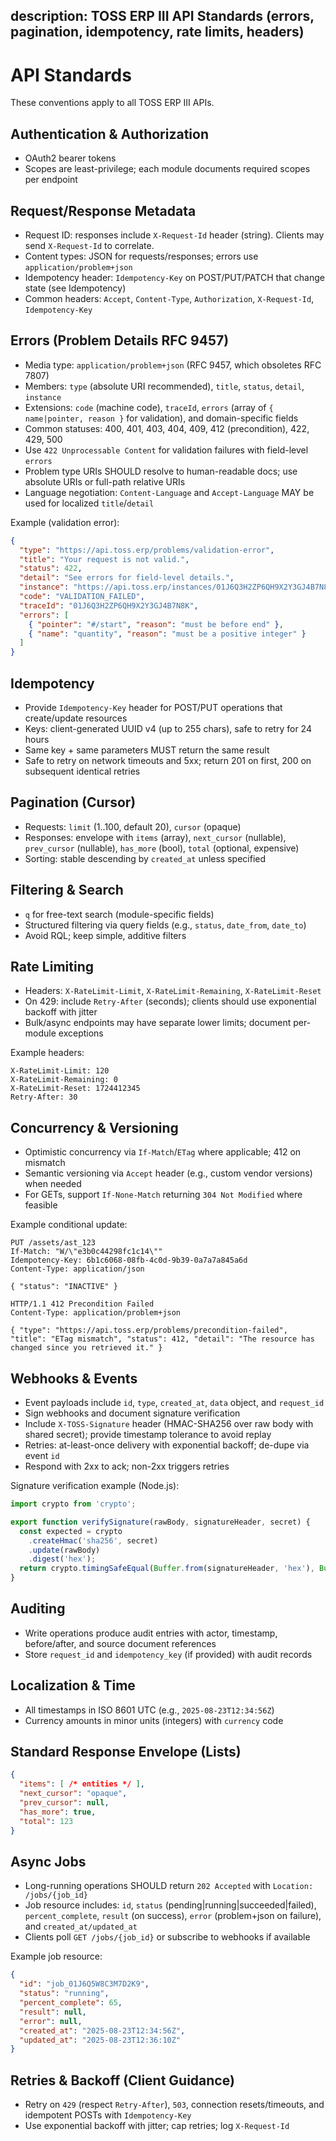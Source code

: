 description: TOSS ERP III API Standards (errors, pagination, idempotency, rate limits, headers)
---

# API Standards

These conventions apply to all TOSS ERP III APIs.

## Authentication & Authorization
- OAuth2 bearer tokens
- Scopes are least-privilege; each module documents required scopes per endpoint

## Request/Response Metadata
- Request ID: responses include `X-Request-Id` header (string). Clients may send `X-Request-Id` to correlate.
- Content types: JSON for requests/responses; errors use `application/problem+json`
- Idempotency header: `Idempotency-Key` on POST/PUT/PATCH that change state (see Idempotency)
- Common headers: `Accept`, `Content-Type`, `Authorization`, `X-Request-Id`, `Idempotency-Key`

## Errors (Problem Details RFC 9457)
- Media type: `application/problem+json` (RFC 9457, which obsoletes RFC 7807)
- Members: `type` (absolute URI recommended), `title`, `status`, `detail`, `instance`
- Extensions: `code` (machine code), `traceId`, `errors` (array of `{ name|pointer, reason }` for validation), and domain-specific fields
- Common statuses: 400, 401, 403, 404, 409, 412 (precondition), 422, 429, 500
- Use `422 Unprocessable Content` for validation failures with field-level `errors`
- Problem type URIs SHOULD resolve to human-readable docs; use absolute URIs or full-path relative URIs
- Language negotiation: `Content-Language` and `Accept-Language` MAY be used for localized `title`/`detail`

Example (validation error):

```json
{
  "type": "https://api.toss.erp/problems/validation-error",
  "title": "Your request is not valid.",
  "status": 422,
  "detail": "See errors for field-level details.",
  "instance": "https://api.toss.erp/instances/01J6Q3H2ZP6QH9X2Y3GJ4B7N8K",
  "code": "VALIDATION_FAILED",
  "traceId": "01J6Q3H2ZP6QH9X2Y3GJ4B7N8K",
  "errors": [
    { "pointer": "#/start", "reason": "must be before end" },
    { "name": "quantity", "reason": "must be a positive integer" }
  ]
}
```

## Idempotency
- Provide `Idempotency-Key` header for POST/PUT operations that create/update resources
- Keys: client-generated UUID v4 (up to 255 chars), safe to retry for 24 hours
- Same key + same parameters MUST return the same result
 - Safe to retry on network timeouts and 5xx; return 201 on first, 200 on subsequent identical retries

## Pagination (Cursor)
- Requests: `limit` (1..100, default 20), `cursor` (opaque)
- Responses: envelope with `items` (array), `next_cursor` (nullable), `prev_cursor` (nullable), `has_more` (bool), `total` (optional, expensive)
- Sorting: stable descending by `created_at` unless specified

## Filtering & Search
- `q` for free-text search (module-specific fields)
- Structured filtering via query fields (e.g., `status`, `date_from`, `date_to`)
- Avoid RQL; keep simple, additive filters

## Rate Limiting
- Headers: `X-RateLimit-Limit`, `X-RateLimit-Remaining`, `X-RateLimit-Reset`
- On 429: include `Retry-After` (seconds); clients should use exponential backoff with jitter
 - Bulk/async endpoints may have separate lower limits; document per-module exceptions

Example headers:

```
X-RateLimit-Limit: 120
X-RateLimit-Remaining: 0
X-RateLimit-Reset: 1724412345
Retry-After: 30
```

## Concurrency & Versioning
- Optimistic concurrency via `If-Match`/`ETag` where applicable; 412 on mismatch
- Semantic versioning via `Accept` header (e.g., custom vendor versions) when needed
 - For GETs, support `If-None-Match` returning `304 Not Modified` where feasible

Example conditional update:

```
PUT /assets/ast_123
If-Match: "W/\"e3b0c44298fc1c14\""
Idempotency-Key: 6b1c6068-08fb-4c0d-9b39-0a7a7a845a6d
Content-Type: application/json

{ "status": "INACTIVE" }

HTTP/1.1 412 Precondition Failed
Content-Type: application/problem+json

{ "type": "https://api.toss.erp/problems/precondition-failed", "title": "ETag mismatch", "status": 412, "detail": "The resource has changed since you retrieved it." }
```

## Webhooks & Events
- Event payloads include `id`, `type`, `created_at`, `data` object, and `request_id`
- Sign webhooks and document signature verification
 - Include `X-TOSS-Signature` header (HMAC-SHA256 over raw body with shared secret); provide timestamp tolerance to avoid replay
 - Retries: at-least-once delivery with exponential backoff; de-dupe via event `id`
 - Respond with 2xx to ack; non-2xx triggers retries

Signature verification example (Node.js):

```js
import crypto from 'crypto';

export function verifySignature(rawBody, signatureHeader, secret) {
  const expected = crypto
    .createHmac('sha256', secret)
    .update(rawBody)
    .digest('hex');
  return crypto.timingSafeEqual(Buffer.from(signatureHeader, 'hex'), Buffer.from(expected, 'hex'));
}
```

## Auditing
- Write operations produce audit entries with actor, timestamp, before/after, and source document references
 - Store `request_id` and `idempotency_key` (if provided) with audit records

## Localization & Time
- All timestamps in ISO 8601 UTC (e.g., `2025-08-23T12:34:56Z`)
- Currency amounts in minor units (integers) with `currency` code

## Standard Response Envelope (Lists)
```json
{
  "items": [ /* entities */ ],
  "next_cursor": "opaque",
  "prev_cursor": null,
  "has_more": true,
  "total": 123
}
```

## Async Jobs
- Long-running operations SHOULD return `202 Accepted` with `Location: /jobs/{job_id}`
- Job resource includes: `id`, `status` (pending|running|succeeded|failed), `percent_complete`, `result` (on success), `error` (problem+json on failure), and `created_at/updated_at`
- Clients poll `GET /jobs/{job_id}` or subscribe to webhooks if available

Example job resource:

```json
{
  "id": "job_01J6Q5W8C3M7D2K9",
  "status": "running",
  "percent_complete": 65,
  "result": null,
  "error": null,
  "created_at": "2025-08-23T12:34:56Z",
  "updated_at": "2025-08-23T12:36:10Z"
}
```

## Retries & Backoff (Client Guidance)
- Retry on `429` (respect `Retry-After`), `503`, connection resets/timeouts, and idempotent POSTs with `Idempotency-Key`
- Use exponential backoff with jitter; cap retries; log `X-Request-Id`
